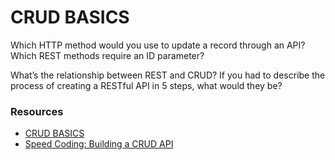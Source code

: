 # CRUD BASICS 

Which HTTP method would you use to update a record through an API?
Which REST methods require an ID parameter?


What’s the relationship between REST and CRUD?
If you had to describe the process of creating a RESTful API in 5 steps, what would they be?


### Resources

- [CRUD BASICS ](https://medium.com/geekculture/crud-operations-explained-2a44096e9c88)
- [Speed Coding: Building a CRUD API](https://www.youtube.com/watch?v=EzNcBhSv1Wo)
